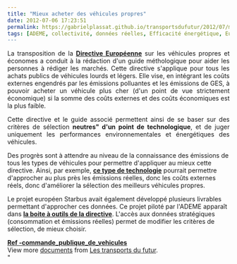 ```yaml
---
title: "Mieux acheter des véhicules propres"
date: 2012-07-06 17:23:51
permalink: https://gabrielplassat.github.io/transportsdufutur/2012/07/mieux-acheter-des-vehicules-propres.html
tags: [ADEME, collectivité, données réelles, Efficacité énergétique, Europe, externalité, guide d'achat, véhicule propre]
---
```


<p style="text-align: justify">La transposition de la <a href="https://gabrielplassat.github.io/transportsdufutur/2011/05/directive-vehicule-propre-et-econome-etat-davancement-et-un-outil-facilitateur.html" target="_blank"><strong>Directive Européenne</strong></a> sur les véhicules propres et économes a conduit à la rédaction d'un guide méthologique pour aider les personnes à rédiger les marchés. Cette directive s'applique pour tous les achats publics de véhicules lourds et légers. Elle vise, en intégrant les coûts externes engendrés par les émissions polluantes et les émissions de GES, à pouvoir acheter un véhicule plus cher (d'un point de vue strictement économique) si la somme des coûts externes et des coûts économiques est la plus faible.</p> <p style="text-align: justify">Cette directive et le guide associé permettent ainsi de se baser sur des critères de sélection <strong>neutres" d'un point de technologique</strong>, et de juger uniquement les performances environnementales et énergétiques des véhicules. </p>  <!--more-->   <p style=""text-align: justify"">Des progrès sont à attendre au niveau de la connaissance des émissions de tous les types de véhicules pour permettre d'appliquer au mieux cette directive. Ainsi, par exemple, <a href="https://gabrielplassat.github.io/transportsdufutur/2011/11/connaitre-les-emissions-reelles-polluants-et-co2-dun-vehicule-vers-la-transparence-totale.html"" target=""_blank""><strong>ce type de technologie</strong></a> pourrait permettre d'approcher au plus près les émissions réelles, donc les coûts externes réels, donc d'améliorer la sélection des meilleurs véhicules propres.</p> <p style=""text-align: justify"">Le projet européen Starbus avait également développé plusieurs livrables permettant d'approcher ces données. Ce projet piloté par l'ADEME apparaît dans <a href=""http://ec.europa.eu/transport/urban/vehicles/directive/toolbox_en.htm"" target=""_blank""><strong>la boite à outils de la directive</strong></a>. L'accès aux données stratégiques (consommation et émissions réelles) permet de modifier les critères de sélection, de mieux choisir.</p> <div id=""__ss_13563173"" style=""width: 477px""><strong style=""margin: 12px 0 4px""><a href=""http://www.slideshare.net/transportsdufutur/ref-commandepubliquedevehicules"" title=""Ref  -commande_publique_de_vehicules"">Ref  -commande_publique_de_vehicules</a></strong>         <div style=""padding: 5px 0 12px"">View more <a href=""http://www.slideshare.net/"">documents</a> from <a href=""http://www.slideshare.net/transportsdufutur"">Les transports du futur</a>.</div> </div>"
